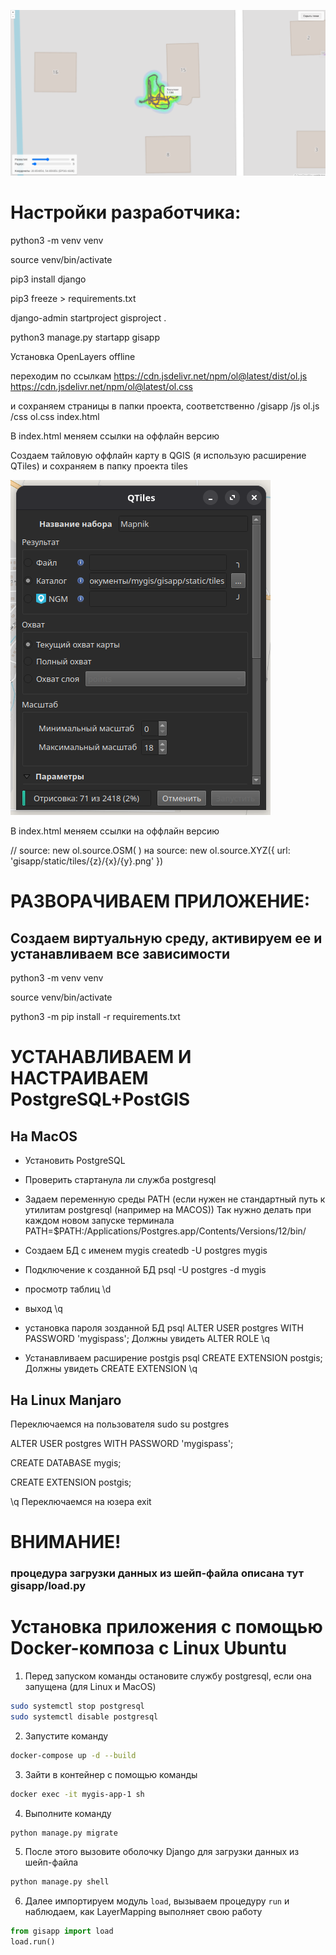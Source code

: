 ![Пользовательский интерфейс](image.png)

# Настройки разработчика:

python3 -m venv venv

source venv/bin/activate

pip3 install django

pip3 freeze > requirements.txt

django-admin startproject gisproject .

python3 manage.py startapp gisapp

Установка OpenLayers offline

переходим по ссылкам 
https://cdn.jsdelivr.net/npm/ol@latest/dist/ol.js
https://cdn.jsdelivr.net/npm/ol@latest/ol.css

и сохраняем страницы в папки проекта, соответственно 
/gisapp
   /js
      ol.js
   /css
      ol.css
   index.html

В index.html меняем ссылки на оффлайн версию

<script src="{% static 'js/ol.js' %}"></script>
<link rel="stylesheet" href="{% static 'css/ol.css' %}">

Создаем тайловую оффлайн карту в QGIS (я использую расширение QTiles) и сохраняем в папку проекта tiles

![](download_tiles.png)

В index.html меняем ссылки на оффлайн версию

// source: new ol.source.OSM( )
на
source: new ol.source.XYZ({
   url: 'gisapp/static/tiles/{z}/{x}/{y}.png'
})

# РАЗВОРАЧИВАЕМ ПРИЛОЖЕНИЕ:

Создаем виртуальную среду, активируем ее и устанавливаем все зависимости
---
python3 -m venv venv

source venv/bin/activate

python3 -m pip install -r requirements.txt


# УСТАНАВЛИВАЕМ И НАСТРАИВАЕМ PostgreSQL+PostGIS

## На MacOS

- Установить PostgreSQL

- Проверить стартанула ли служба postgresql

- Задаем переменную среды PATH (если нужен не стандартный путь к утилитам postgresql (например на MACOS))
Так нужно делать при каждом новом запуске терминала 
PATH=$PATH:/Applications/Postgres.app/Contents/Versions/12/bin/

- Создаем БД с именем mygis
createdb -U postgres mygis

- Подключение к созданной БД
psql -U postgres -d mygis

- просмотр таблиц 
\d

- выход 
\q

- установка пароля зозданной БД
psql
ALTER USER postgres WITH PASSWORD 'mygispass';
Должны увидеть
ALTER ROLE
\q

- Устанавливаем расширение postgis
psql
CREATE EXTENSION postgis;
Должны увидеть CREATE EXTENSION
\q

## На Linux Manjaro

Переключаемся на пользователя
sudo su postgres

ALTER USER postgres WITH PASSWORD 'mygispass';

CREATE DATABASE mygis;

CREATE EXTENSION postgis;

\q
Переключаемся на юзера
exit

# ВНИМАНИЕ! 
### процедура загрузки данных из шейп-файла описана тут gisapp/load.py


# Установка приложения с помощью Docker-композа c Linux Ubuntu

1. Перед запуском команды остановите службу postgresql, если она запущена (для Linux и MacOS)
```bash
sudo systemctl stop postgresql 
sudo systemctl disable postgresql
``` 
2. Запустите команду 
```bash
docker-compose up -d --build
```
3. Зайти в контейнер с помощью команды 
```bash
docker exec -it mygis-app-1 sh
```
4. Выполните команду 
```bash
python manage.py migrate
```
5. После этого вызовите оболочку Django для загрузки данных из шейп-файла
```python
python manage.py shell
```
6. Далее импортируем модуль `load`, вызываем процедуру `run` и наблюдаем, как LayerMapping выполняет свою работу
```python
from gisapp import load
load.run()
```
